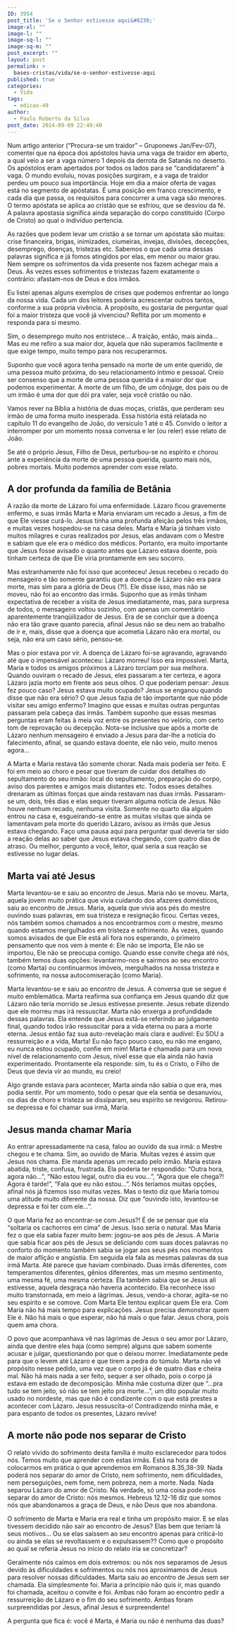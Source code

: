 ```yaml
---
ID: 3954
post_title: 'Se o Senhor estivesse aqui&#8230;'
image-xl: ""
image-l: ""
image-sq-l: ""
image-sq-m: ""
post_excerpt: ""
layout: post
permalink: >
  bases-cristas/vida/se-o-senhor-estivesse-aqui
published: true
categories:
  - Vida
tags:
  - edicao-49
author:
  - Paulo Roberto da Silva
post_date: 2014-09-09 22:49:40
---
```

Num artigo anterior (“Procura-se um traidor” – Gruponews Jan/Fev-07), comentei que na época dos apóstolos havia uma vaga de traidor em aberto, a qual veio a ser a vaga número 1 depois da derrota de Satanás no deserto. Os apóstolos eram apertados por todos os lados para se “candidatarem” à vaga. O mundo evoluiu, novas posições surgiram, e a vaga de traidor perdeu um pouco sua importância. Hoje em dia a maior oferta de vagas está no segmento de apóstatas. É uma posição em franco crescimento, e cada dia que passa, os requisitos para concorrer a uma vaga são menores. O termo apóstata se aplica ao cristão que se esfriou, que se desviou da fé. A palavra apostasia significa ainda separação do corpo constituído (Corpo de Cristo) ao qual o indivíduo pertencia.

As razões que podem levar um cristão a se tornar um apóstata são muitas: crise financeira, brigas, inimizades, ciumeiras, invejas, divisões, decepções, desemprego, doenças, tristezas etc. Sabemos o que cada uma dessas palavras significa e já fomos atingidos por elas, em menor ou maior grau. Nem sempre os sofrimentos da vida presente nos fazem achegar mais a Deus. Às vezes esses sofrimentos e tristezas fazem exatamente o contrário: afastam-nos de Deus e dos irmãos.

Eu listei apenas alguns exemplos de crises que podemos enfrentar ao longo da nossa vida. Cada um dos leitores poderia acrescentar outros tantos, conforme a sua própria vivência. A propósito, eu gostaria de perguntar qual foi a maior tristeza que você já vivenciou? Reflita por um momento e responda para si mesmo.

Sim, o desemprego muito nos entristece... A traição, então, mais ainda... Mas eu me refiro a sua maior dor, àquela que não superamos facilmente e que exige tempo, muito tempo para nos recuperarmos.

Suponho que você agora tenha pensado na morte de um ente querido, de uma pessoa muito próxima, do seu relacionamento íntimo e pessoal. Creio ser consenso que a morte de uma pessoa querida é a maior dor que podemos experimentar. A morte de um filho, de um cônjuge, dos pais ou de um irmão é uma dor que dói pra valer, seja você cristão ou não.

Vamos rever na Bíblia a história de duas moças, cristãs, que perderam seu irmão de uma forma muito inesperada. Essa história está relatada no capítulo 11 do evangelho de João, do versículo 1 até o 45. Convido o leitor a interromper por um momento nossa conversa e ler (ou reler) esse relato de João.

Se até o próprio Jesus, Filho de Deus, perturbou-se no espírito e chorou ante a experiência da morte de uma pessoa querida, quanto mais nós, pobres mortais. Muito podemos aprender com esse relato.
<h2>A dor profunda da família de Betânia</h2>
A razão da morte de Lázaro foi uma enfermidade. Lázaro ficou gravemente enfermo, e suas irmãs Marta e Maria enviaram um recado a Jesus, a fim de que Ele viesse curá-lo. Jesus tinha uma profunda afeição pelos três irmãos, e muitas vezes hospedou-se na casa deles. Marta e Maria já tinham visto muitos milagres e curas realizados por Jesus, elas andavam com o Mestre e sabiam que ele era o médico dos médicos. Portanto, era muito importante que Jesus fosse avisado o quanto antes que Lázaro estava doente, pois tinham certeza de que Ele viria prontamente em seu socorro.

Mas estranhamente não foi isso que aconteceu! Jesus recebeu o recado do mensageiro e tão somente garantiu que a doença de Lázaro não era para morte, mas sim para a glória de Deus (?!). Ele disse isso, mas não se moveu, não foi ao encontro das irmãs. Suponho que as irmãs tinham expectativa de receber a visita de Jesus imediatamente, mas, para surpresa de todos, o mensageiro voltou sozinho, com apenas um comentário aparentemente tranqüilizador de Jesus. Era de se concluir que a doença não era tão grave quanto parecia, afinal Jesus não se deu nem ao trabalho de ir e, mais, disse que a doença que acometia Lázaro não era mortal, ou seja, não era um caso sério, pensou-se.

Mas o pior estava por vir. A doença de Lázaro foi-se agravando, agravando até que o impensável aconteceu: Lázaro morreu! Isso era impossível. Marta, Maria e todos os amigos próximos a Lázaro torciam por sua melhora. Quando ouviram o recado de Jesus, eles passaram a ter certeza, e agora Lázaro jazia morto em frente aos seus olhos. O que poderiam pensar: Jesus fez pouco caso? Jesus estava muito ocupado? Jesus se enganou quando disse que não era sério? O que Jesus fazia de tão importante que não pôde visitar seu amigo enfermo? Imagino que essas e muitas outras perguntas passaram pela cabeça das irmãs. Também suponho que essas mesmas perguntas eram feitas à meia voz entre os presentes no velório, com certo tom de reprovação ou decepção. Nota-se inclusive que após a morte de Lázaro nenhum mensageiro é enviado a Jesus para dar-lhe a notícia do falecimento, afinal, se quando estava doente, ele não veio, muito menos agora...

A Marta e Maria restava tão somente chorar. Nada mais poderia ser feito. E foi em meio ao choro e pesar que tiveram de cuidar dos detalhes do sepultamento do seu irmão: local do sepultamento, preparação do corpo, aviso dos parentes e amigos mais distantes etc. Todos esses detalhes drenaram as últimas forças que ainda restavam nas duas irmãs. Passaram-se um, dois, três dias e elas sequer tiveram alguma notícia de Jesus. Não houve nenhum recado, nenhuma visita. Somente no quarto dia alguém entrou na casa e, esgueirando-se entre as muitas visitas que ainda se lamentavam pela morte do querido Lázaro, avisou as irmãs que Jesus estava chegando. Faço uma pausa aqui para perguntar qual deveria ter sido a reação delas ao saber que Jesus estava chegando, com quatro dias de atraso. Ou melhor, pergunto a você, leitor, qual seria a sua reação se estivesse no lugar delas.
<h2>Marta vai até Jesus</h2>
Marta levantou-se e saiu ao encontro de Jesus. Maria não se moveu. Marta, aquela jovem muito prática que vivia cuidando dos afazeres domésticos, saiu ao encontro de Jesus. Maria, aquela que vivia aos pés do mestre ouvindo suas palavras, em sua tristeza e resignação ficou. Certas vezes, nós também somos chamados a nos encontrarmos com o mestre, mesmo quando estamos mergulhados em tristeza e sofrimento. Às vezes, quando somos avisados de que Ele está ali fora nos esperando, o primeiro pensamento que nos vem à mente é: Ele não se importa, Ele não se importou, Ele não se preocupa comigo. Quando esse convite chega até nós, também temos duas opções: levantarmo-nos e sairmos ao seu encontro (como Marta) ou continuarmos imóveis, mergulhados na nossa tristeza e sofrimento, na nossa autocomiseração (como Maria).

Marta levantou-se e saiu ao encontro de Jesus. A conversa que se segue é muito emblemática. Marta reafirma sua confiança em Jesus quando diz que Lázaro não teria morrido se Jesus estivesse presente. Jesus rebate dizendo que ele morreu mas irá ressuscitar. Marta não enxerga a profundidade dessas palavras. Ela entende que Jesus está-se referindo ao julgamento final, quando todos irão ressuscitar para a vida eterna ou para a morte eterna. Jesus então faz sua auto-revelação mais clara e audível: Eu SOU a ressurreição e a vida, Marta! Eu não faço pouco caso, eu não me engano, eu nunca estou ocupado, confie em mim! Marta é chamada para um novo nível de relacionamento com Jesus, nível esse que ela ainda não havia experimentado. Prontamente ela responde: sim, tu és o Cristo, o Filho de Deus que devia vir ao mundo, eu creio!

Algo grande estava para acontecer, Marta ainda não sabia o que era, mas podia sentir. Por um momento, todo o pesar que ela sentia se desanuviou, os dias de choro e tristeza se dissiparam, seu espírito se revigorou. Retirou-se depressa e foi chamar sua irmã, Maria.
<h2>Jesus manda chamar Maria</h2>
Ao entrar apressadamente na casa, falou ao ouvido da sua irmã: o Mestre chegou e te chama. Sim, ao ouvido de Maria. Muitas vezes é assim que Jesus nos chama. Ele manda apenas um recado pelo irmão. Maria estava abatida, triste, confusa, frustrada. Ela poderia ter respondido: “Outra hora, agora não...”, “Não estou legal, outro dia eu vou...”, “Agora que ele chega?! Agora é tarde!”, “Fala que eu não estou...”. Nós teríamos muitas opções, afinal nós já fizemos isso muitas vezes. Mas o texto diz que Maria tomou uma atitude muito diferente da nossa. Diz que “ouvindo isto, levantou-se depressa e foi ter com ele...”.

O que Maria fez ao encontrar-se com Jesus?! É de se pensar que ela “soltaria os cachorros em cima” de Jesus. Isso seria o natural. Mas Maria fez o que ela sabia fazer muito bem: jogou-se aos pés de Jesus. A Maria que sabia ficar aos pés de Jesus se deliciando com suas doces palavras no conforto do momento também sabia se jogar aos seus pés nos momentos de maior aflição e angústia. Em seguida ela fala as mesmas palavras da sua irmã Marta. Até parece que haviam combinado. Duas irmãs diferentes, com temperamentos diferentes, gênios diferentes, mas um mesmo sentimento, uma mesma fé, uma mesma certeza. Ela também sabia que se Jesus ali estivesse, aquela desgraça não haveria acontecido. Ela reconhece isso muito transtornada, em meio a lágrimas. Jesus, vendo-a chorar, agita-se no seu espírito e se comove. Com Marta Ele tentou explicar quem Ele era. Com Maria não há mais tempo para explicações. Jesus precisa demonstrar quem Ele é. Não há mais o que esperar, não há mais o que falar. Jesus chora, pois quem ama chora.

O povo que acompanhava vê nas lágrimas de Jesus o seu amor por Lázaro, ainda que dentre eles haja (como sempre) alguns que sabem somente acusar e julgar, questionando por que o deixou morrer. Imediatamente pede para que o levem até Lázaro e que tirem a pedra do túmulo. Marta não vê propósito nesse pedido, uma vez que o corpo já é de quatro dias e cheira mal. Não há mais nada a ser feito, sequer a ser olhado, pois o corpo já estava em estado de decomposição. Minha mãe costuma dizer que “...pra tudo se tem jeito, só não se tem jeito pra morte...”, um dito popular muito usado no nordeste, mas que não é condizente com o que está prestes a acontecer com Lázaro. Jesus ressuscita-o! Contradizendo minha mãe, e para espanto de todos os presentes, Lázaro revive!
<h2>A morte não pode nos separar de Cristo</h2>
O relato vívido do sofrimento desta família é muito esclarecedor para todos nós. Temos muito que aprender com estas irmãs. Está na hora de colocarmos em prática o que aprendemos em Romanos 8.35,38-39. Nada poderá nos separar do amor de Cristo, nem sofrimento, nem dificuldades, nem perseguições, nem fome, nem pobreza, nem a morte. Nada. Nada separou Lázaro do amor de Cristo. Na verdade, só uma coisa pode-nos separar do amor de Cristo: nós mesmos. Hebreus 12.12-16 diz que somos nós que abandonamos a graça de Deus, e não Deus que nos abandona.

O sofrimento de Marta e Maria era real e tinha um propósito maior. E se elas tivessem decidido não sair ao encontro de Jesus? Elas bem que teriam lá seus motivos... Ou se elas saíssem ao seu encontro apenas para criticá-lo ou ainda se elas se revoltassem e o expulsassem?? Como que o propósito ao qual se referia Jesus no início do relato iria se concretizar?

Geralmente nós caímos em dois extremos: ou nós nos separamos de Jesus devido às dificuldades e sofrimentos ou nós nos aproximamos de Jesus para resolver nossas dificuldades. Marta saiu ao encontro de Jesus sem ser chamada. Ela simplesmente foi. Maria a princípio não quis ir, mas quando foi chamada, aceitou o convite e foi. Ambas não foram ao encontro pedir a ressurreição de Lázaro e o fim do seu sofrimento. Ambas foram surpreendidas por Jesus, afinal Jesus é surpreendente!

A pergunta que fica é: você é Marta, é Maria ou não é nenhuma das duas?